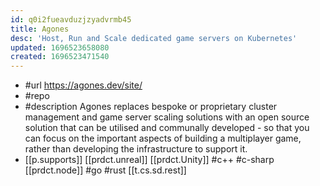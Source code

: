```yaml
---
id: q0i2fueavduzjzyadvrmb45
title: Agones
desc: 'Host, Run and Scale dedicated game servers on Kubernetes'
updated: 1696523658080
created: 1696523471540
---
```


- #url https://agones.dev/site/
- #repo
- #description Agones replaces bespoke or proprietary cluster management and game server scaling solutions with an open source solution that can be utilised and communally developed - so that you can focus on the important aspects of building a multiplayer game, rather than developing the infrastructure to support it.
- [[p.supports]] [[prdct.unreal]] [[prdct.Unity]] #c++ #c-sharp [[prdct.node]]  #go #rust [[t.cs.sd.rest]]
